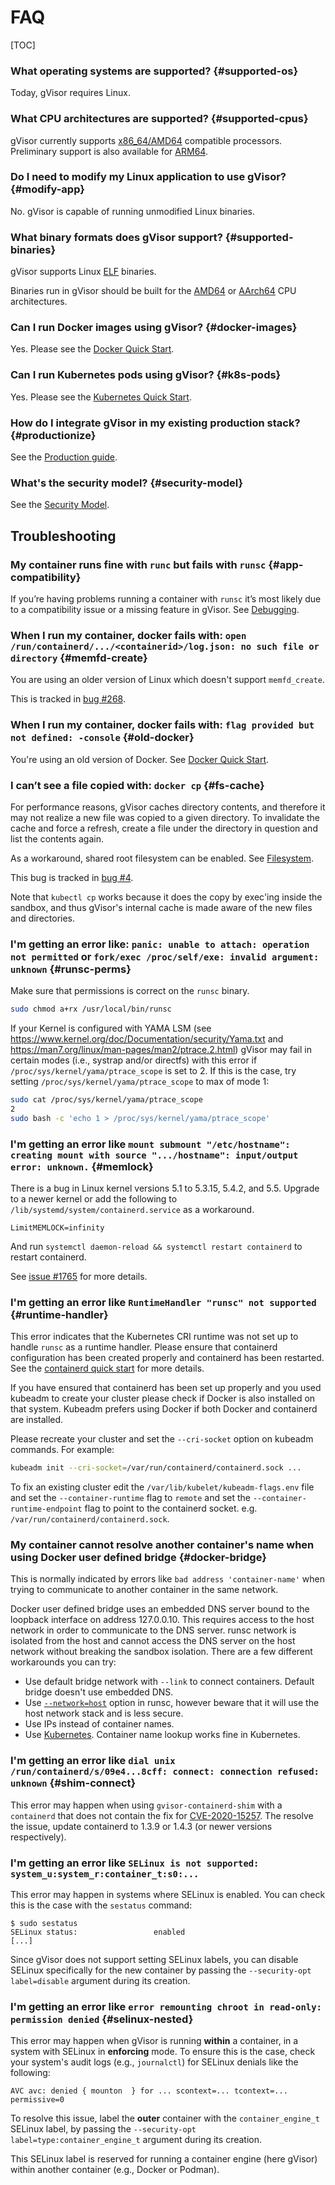 # FAQ

[TOC]

### What operating systems are supported? {#supported-os}

Today, gVisor requires Linux.

### What CPU architectures are supported? {#supported-cpus}

gVisor currently supports [x86_64/AMD64](https://en.wikipedia.org/wiki/X86-64)
compatible processors. Preliminary support is also available for
[ARM64](https://en.wikipedia.org/wiki/ARM_architecture#AArch64).

### Do I need to modify my Linux application to use gVisor? {#modify-app}

No. gVisor is capable of running unmodified Linux binaries.

### What binary formats does gVisor support? {#supported-binaries}

gVisor supports Linux
[ELF](https://en.wikipedia.org/wiki/Executable_and_Linkable_Format) binaries.

Binaries run in gVisor should be built for the
[AMD64](https://en.wikipedia.org/wiki/X86-64) or
[AArch64](https://en.wikipedia.org/wiki/ARM_architecture#AArch64) CPU
architectures.

### Can I run Docker images using gVisor? {#docker-images}

Yes. Please see the [Docker Quick Start][docker].

### Can I run Kubernetes pods using gVisor? {#k8s-pods}

Yes. Please see the [Kubernetes Quick Start][k8s].

### How do I integrate gVisor in my existing production stack? {#productionize}

See the [Production guide].

### What's the security model? {#security-model}

See the [Security Model][security-model].

## Troubleshooting

### My container runs fine with `runc` but fails with `runsc` {#app-compatibility}

If you’re having problems running a container with `runsc` it’s most likely due
to a compatibility issue or a missing feature in gVisor. See
[Debugging][debugging].

### When I run my container, docker fails with: `open /run/containerd/.../<containerid>/log.json: no such file or directory` {#memfd-create}

You are using an older version of Linux which doesn't support `memfd_create`.

This is tracked in [bug #268](https://gvisor.dev/issue/268).

### When I run my container, docker fails with: `flag provided but not defined: -console` {#old-docker}

You're using an old version of Docker. See [Docker Quick Start][docker].

### I can’t see a file copied with: `docker cp` {#fs-cache}

For performance reasons, gVisor caches directory contents, and therefore it may
not realize a new file was copied to a given directory. To invalidate the cache
and force a refresh, create a file under the directory in question and list the
contents again.

As a workaround, shared root filesystem can be enabled. See
[Filesystem][filesystem].

This bug is tracked in [bug #4](https://gvisor.dev/issue/4).

Note that `kubectl cp` works because it does the copy by exec'ing inside the
sandbox, and thus gVisor's internal cache is made aware of the new files and
directories.

### I'm getting an error like: `panic: unable to attach: operation not permitted` or `fork/exec /proc/self/exe: invalid argument: unknown` {#runsc-perms}

Make sure that permissions is correct on the `runsc` binary.

```bash
sudo chmod a+rx /usr/local/bin/runsc
```

If your Kernel is configured with YAMA LSM (see
https://www.kernel.org/doc/Documentation/security/Yama.txt and
https://man7.org/linux/man-pages/man2/ptrace.2.html) gVisor may fail in certain
modes (i.e., systrap and/or directfs) with this error if
`/proc/sys/kernel/yama/ptrace_scope` is set to 2. If this is the case, try
setting `/proc/sys/kernel/yama/ptrace_scope` to max of mode 1:

```bash
sudo cat /proc/sys/kernel/yama/ptrace_scope
2
sudo bash -c 'echo 1 > /proc/sys/kernel/yama/ptrace_scope'
```

### I'm getting an error like `mount submount "/etc/hostname": creating mount with source ".../hostname": input/output error: unknown.` {#memlock}

There is a bug in Linux kernel versions 5.1 to 5.3.15, 5.4.2, and 5.5. Upgrade
to a newer kernel or add the following to
`/lib/systemd/system/containerd.service` as a workaround.

```
LimitMEMLOCK=infinity
```

And run `systemctl daemon-reload && systemctl restart containerd` to restart
containerd.

See [issue #1765](https://gvisor.dev/issue/1765) for more details.

### I'm getting an error like `RuntimeHandler "runsc" not supported` {#runtime-handler}

This error indicates that the Kubernetes CRI runtime was not set up to handle
`runsc` as a runtime handler. Please ensure that containerd configuration has
been created properly and containerd has been restarted. See the
[containerd quick start](containerd/quick_start.md) for more details.

If you have ensured that containerd has been set up properly and you used
kubeadm to create your cluster please check if Docker is also installed on that
system. Kubeadm prefers using Docker if both Docker and containerd are
installed.

Please recreate your cluster and set the `--cri-socket` option on kubeadm
commands. For example:

```bash
kubeadm init --cri-socket=/var/run/containerd/containerd.sock ...
```

To fix an existing cluster edit the `/var/lib/kubelet/kubeadm-flags.env` file
and set the `--container-runtime` flag to `remote` and set the
`--container-runtime-endpoint` flag to point to the containerd socket. e.g.
`/var/run/containerd/containerd.sock`.

### My container cannot resolve another container's name when using Docker user defined bridge {#docker-bridge}

This is normally indicated by errors like `bad address 'container-name'` when
trying to communicate to another container in the same network.

Docker user defined bridge uses an embedded DNS server bound to the loopback
interface on address 127.0.0.10. This requires access to the host network in
order to communicate to the DNS server. runsc network is isolated from the host
and cannot access the DNS server on the host network without breaking the
sandbox isolation. There are a few different workarounds you can try:

*   Use default bridge network with `--link` to connect containers. Default
    bridge doesn't use embedded DNS.
*   Use [`--network=host`][host-net] option in runsc, however beware that it
    will use the host network stack and is less secure.
*   Use IPs instead of container names.
*   Use [Kubernetes][k8s]. Container name lookup works fine in Kubernetes.

### I'm getting an error like `dial unix /run/containerd/s/09e4...8cff: connect: connection refused: unknown` {#shim-connect}

This error may happen when using `gvisor-containerd-shim` with a `containerd`
that does not contain the fix for [CVE-2020-15257]. The resolve the issue,
update containerd to 1.3.9 or 1.4.3 (or newer versions respectively).

### I'm getting an error like `SELinux is not supported: system_u:system_r:container_t:s0:...`

This error may happen in systems where SELinux is enabled. You can check this is
the case with the `sestatus` command:

```
$ sudo sestatus
SELinux status:                 enabled
[...]
```

Since gVisor does not support setting SELinux labels, you can disable SELinux
specifically for the new container by passing the `--security-opt label=disable`
argument during its creation.

### I'm getting an error like `error remounting chroot in read-only: permission denied` {#selinux-nested}

This error may happen when gVisor is running **within** a container, in a system
with SELinux in **enforcing** mode. To ensure this is the case, check your
system's audit logs (e.g., `journalctl`) for SELinux denials like the following:

```
AVC avc: denied { mounton  } for ... scontext=... tcontext=... permissive=0
```

To resolve this issue, label the **outer** container with the
`container_engine_t` SELinux label, by passing the `--security-opt
label=type:container_engine_t` argument during its creation.

This SELinux label is reserved for running a container engine (here gVisor)
within another container (e.g., Docker or Podman).

[security-model]: /docs/architecture_guide/security/
[host-net]: /docs/user_guide/networking/#network-passthrough
[debugging]: /docs/user_guide/debugging/
[filesystem]: /docs/user_guide/filesystem/
[docker]: /docs/user_guide/quick_start/docker/
[k8s]: /docs/user_guide/quick_start/kubernetes/
[Production guide]: /docs/user_guide/production/
[CVE-2020-15257]: https://github.com/containerd/containerd/security/advisories/GHSA-36xw-fx78-c5r4
